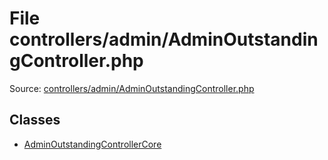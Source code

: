 File controllers/admin/AdminOutstandingController.php
=========
Source: [controllers/admin/AdminOutstandingController.php](https://github.com/PrestaShop/PrestaShop/blob/1.6.1.1/controllers/admin/AdminOutstandingController.php)


Classes
-------

* [AdminOutstandingControllerCore](class.AdminOutstandingControllerCore.md)

